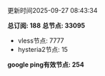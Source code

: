 更新时间2025-09-27 08:43:34

**总订阅: 188**
**总节点: 33095**
- vless节点: 7777
- hysteria2节点: 15

**google ping有效节点: 254**
